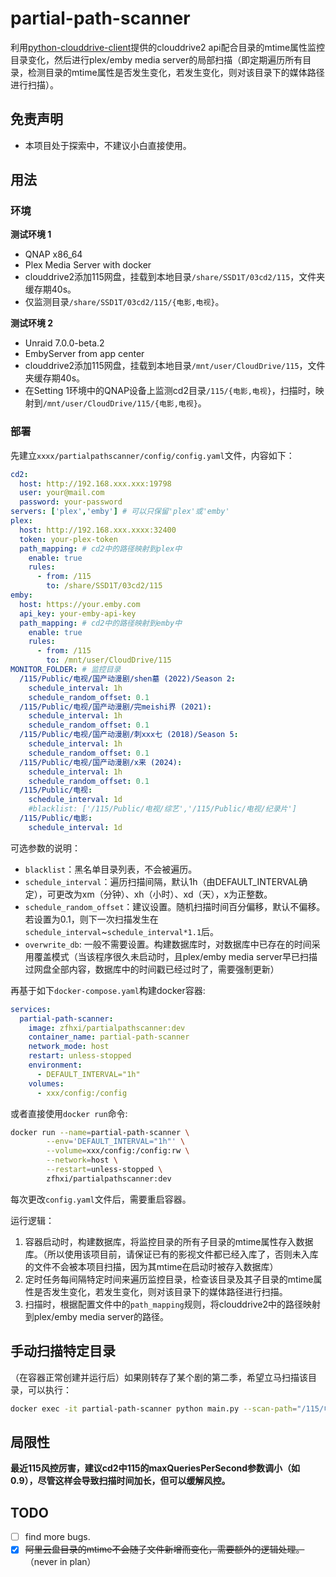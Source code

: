 # partial-path-scanner

利用[python-clouddrive-client](https://github.com/ChenyangGao/web-mount-packs/tree/main/python-clouddrive-client)提供的clouddrive2 api配合目录的mtime属性监控目录变化，然后进行plex/emby media server的局部扫描（即定期遍历所有目录，检测目录的mtime属性是否发生变化，若发生变化，则对该目录下的媒体路径进行扫描）。  

## 免责声明

* 本项目处于探索中，不建议小白直接使用。  


## 用法

### 环境
**测试环境 1**
* QNAP x86_64
* Plex Media Server with docker
* clouddrive2添加115网盘，挂载到本地目录`/share/SSD1T/03cd2/115`，文件夹缓存期40s。  
* 仅监测目录`/share/SSD1T/03cd2/115/{电影,电视}`。  

**测试环境 2**
* Unraid 7.0.0-beta.2
* EmbyServer from app center
* clouddrive2添加115网盘，挂载到本地目录`/mnt/user/CloudDrive/115`，文件夹缓存期40s。  
* 在Setting 1环境中的QNAP设备上监测cd2目录`/115/{电影,电视}`，扫描时，映射到`/mnt/user/CloudDrive/115/{电影,电视}`。  



### 部署

先建立`xxxx/partialpathscanner/config/config.yaml`文件，内容如下：
```yaml
cd2:
  host: http://192.168.xxx.xxx:19798
  user: your@mail.com
  password: your-password
servers: ['plex','emby'] # 可以只保留'plex'或'emby'
plex:
  host: http://192.168.xxx.xxxx:32400
  token: your-plex-token
  path_mapping: # cd2中的路径映射到plex中
    enable: true
    rules:
      - from: /115
        to: /share/SSD1T/03cd2/115
emby:
  host: https://your.emby.com
  api_key: your-emby-api-key
  path_mapping: # cd2中的路径映射到emby中
    enable: true
    rules:
      - from: /115
        to: /mnt/user/CloudDrive/115
MONITOR_FOLDER: # 监控目录
  /115/Public/电视/国产动漫剧/shen墓 (2022)/Season 2:
    schedule_interval: 1h
    schedule_random_offset: 0.1
  /115/Public/电视/国产动漫剧/完meishi界 (2021):
    schedule_interval: 1h
    schedule_random_offset: 0.1
  /115/Public/电视/国产动漫剧/刺xxx七 (2018)/Season 5:
    schedule_interval: 1h
    schedule_random_offset: 0.1
  /115/Public/电视/国产动漫剧/x来 (2024):
    schedule_interval: 1h
    schedule_random_offset: 0.1
  /115/Public/电视:
    schedule_interval: 1d
    #blacklist: ['/115/Public/电视/综艺','/115/Public/电视/纪录片']
  /115/Public/电影:
    schedule_interval: 1d
```
可选参数的说明：
- `blacklist`：黑名单目录列表，不会被遍历。
- `schedule_interval`：遍历扫描间隔，默认1h（由DEFAULT_INTERVAL确定），可更改为xm（分钟）、xh（小时）、xd（天），x为正整数。
- `schedule_random_offset`：建议设置。随机扫描时间百分偏移，默认不偏移。若设置为0.1，则下一次扫描发生在`schedule_interval`~`schedule_interval*1.1`后。
- `overwrite_db`: 一般不需要设置。构建数据库时，对数据库中已存在的时间采用覆盖模式（当该程序很久未启动时，且plex/emby media server早已扫描过网盘全部内容，数据库中的时间戳已经过时了，需要强制更新）

再基于如下`docker-compose.yaml`构建docker容器:
```yaml
services:
  partial-path-scanner:
    image: zfhxi/partialpathscanner:dev
    container_name: partial-path-scanner
    network_mode: host
    restart: unless-stopped
    environment:
      - DEFAULT_INTERVAL="1h"
    volumes:
      - xxx/config:/config
```
或者直接使用`docker run`命令:
```bash
docker run --name=partial-path-scanner \
        --env='DEFAULT_INTERVAL="1h"' \
        --volume=xxx/config:/config:rw \
        --network=host \
        --restart=unless-stopped \
        zfhxi/partialpathscanner:dev
```

每次更改`config.yaml`文件后，需要重启容器。

运行逻辑：  
1. 容器启动时，构建数据库，将监控目录的所有子目录的mtime属性存入数据库。（所以使用该项目前，请保证已有的影视文件都已经入库了，否则未入库的文件不会被本项目扫描，因为其mtime在启动时被存入数据库）
2. 定时任务每间隔特定时间来遍历监控目录，检查该目录及其子目录的mtime属性是否发生变化，若发生变化，则对该目录下的媒体路径进行扫描。  
3. 扫描时，根据配置文件中的`path_mapping`规则，将clouddrive2中的路径映射到plex/emby media server的路径。  

## 手动扫描特定目录

（在容器正常创建并运行后）如果刚转存了某个剧的第二季，希望立马扫描该目录，可以执行：
```bash
docker exec -it partial-path-scanner python main.py --scan-path="/115/电视/国产动漫剧/xxxx (2022)/Season 2"
```

## 局限性

**最近115风控厉害，建议cd2中115的maxQueriesPerSecond参数调小（如0.9），尽管这样会导致扫描时间加长，但可以缓解风控。**

## TODO

- [ ] find more bugs.
- [x] ~~阿里云盘目录的mtime不会随子文件新增而变化，需要额外的逻辑处理。~~（never in plan）